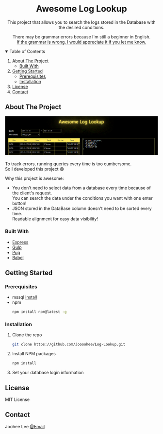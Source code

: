 <!-- PROJECT LOGO -->
<br />
<p align="center">
  <h1 align="center">Awesome Log Lookup</h1>
  <p align="center">
    This project that allows you to search the logs stored in the Database with the desired conditions.
  </p>
  <p align="center">
  There may be grammar errors because I'm still a beginner in English.<br>
  <a href="#contact">If the grammar is wrong, I would appreciate it if you let me know.</a>
  </p>
</p>

<!-- TABLE OF CONTENTS -->
<details open="open">
  <summary>Table of Contents</summary>
  <ol>
    <li>
      <a href="#about-the-project">About The Project</a>
      <ul>
        <li><a href="#built-with">Built With</a></li>
      </ul>
    </li>
    <li>
      <a href="#getting-started">Getting Started</a>
      <ul>
        <li><a href="#prerequisites">Prerequisites</a></li>
        <li><a href="#installation">Installation</a></li>
      </ul>
    </li>
    <li><a href="#license">License</a></li>
    <li><a href="#contact">Contact</a></li>
  </ol>
</details>

<!-- ABOUT THE PROJECT -->

## About The Project

![example](https://github.com/Joooohee/Log-Lookup/blob/main/images/exImage.GIF)
<br>
<br>
To track errors, running queries every time is too cumbersome.<br>
So I developed this project :smile:

Why this project is awesome:

- You don't need to select data from a database every time because of the client's request.
  <br>You can search the data under the conditions you want with one enter button!
- JSON stored in the DataBase column doesn't need to be sorted every time.
  <br>Readable alignment for easy data visibility!

### Built With

- [Express](https://expressjs.com)
- [Gulp](https://gulpjs.com)
- [Pug](https://pugjs.org/api/getting-started.html)
- [Babel](https://babeljs.io)

<!-- GETTING STARTED -->

## Getting Started

### Prerequisites

- mssql [install](https://www.microsoft.com/ko-kr/sql-server/sql-server-downloads)
- npm
  ```sh
  npm install npm@latest -g
  ```

### Installation

1. Clone the repo
   ```sh
   git clone https://github.com/Joooohee/Log-Lookup.git
   ```
2. Install NPM packages
   ```sh
   npm install
   ```
3. Set your database login information

## License

MIT License

## Contact

Joohee Lee <a href="mailto:joooohee@kakao.com">@Email</a>
